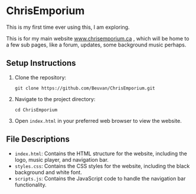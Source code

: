 # ChrisEmporium

This is my first time ever using this, I am exploring.

This is for my main website www.chrisemporium.ca , which will be home to a few sub pages, like a forum, updates, some background music perhaps.

## Setup Instructions

1. Clone the repository:
   ```
   git clone https://github.com/Beuvan/ChrisEmporium.git
   ```
2. Navigate to the project directory:
   ```
   cd ChrisEmporium
   ```
3. Open `index.html` in your preferred web browser to view the website.

## File Descriptions

- `index.html`: Contains the HTML structure for the website, including the logo, music player, and navigation bar.
- `styles.css`: Contains the CSS styles for the website, including the black background and white font.
- `scripts.js`: Contains the JavaScript code to handle the navigation bar functionality.
